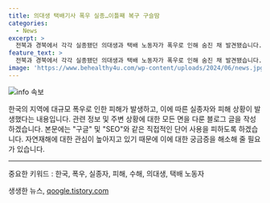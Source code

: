 ```yaml
---
title: 의대생 택배기사 폭우 실종…이틀째 복구 구슬땀
categories:
  - News
excerpt: >
  전북과 경북에서 각각 실종됐던 의대생과 택배 노동자가 폭우로 인해 숨진 채 발견됐습니다. 폭우가 휩쓸린 마을에서는 구슬땀을 흘리며 터전을 되찾기 위한 노력이 계속됩니다. 의대생은 동아리 MT 중인 도중 실종되었고, 택배 노동자는 차량 사고로 실종됐습니다. 수해 현장에서는 이틀째 복구 작업이 진행되고 있으며, 더 많은 시간이 필요해 보입니다.
feature_text: >
  전북과 경북에서 각각 실종됐던 의대생과 택배 노동자가 폭우로 인해 숨진 채 발견됐습니다. 폭우가 휩쓸린 마을에서는 구슬땀을 흘리며 터전을 되찾기 위한 노력이 계속됩니다. 의대생은 동아리 MT 중인 도중 실종되었고, 택배 노동자는 차량 사고로 실종됐습니다. 수해 현장에서는 이틀째 복구 작업이 진행되고 있으며, 더 많은 시간이 필요해 보입니다.
image: 'https://www.behealthy4u.com/wp-content/uploads/2024/06/news.jpg'
---
```


<p><img src="https://www.behealthy4u.com/wp-content/uploads/2024/06/news.jpg" alt="info 속보" /></p>

<p>한국의 지역에 대규모 폭우로 인한 피해가 발생하고, 이에 따른 실종자와 피해 상황이 발생했다는 내용입니다. 관련 정보 및 주변 상황에 대한 모든 면을 다룬 블로그 글을 작성하겠습니다. 본문에는 "구글" 및 "SEO"와 같은 직접적인 단어 사용을 피하도록 하겠습니다. 자연재해에 대한 관심이 높아지고 있기 때문에 이에 대한 궁금증을 해소해 줄 필요가 있습니다.</p>

<hr />

<p>중요한 키워드 : 한국, 폭우, 실종자, 피해, 수해, 의대생, 택배 노동자</p>
생생한 뉴스, <a href="https://qoogle.tistory.com" rel="dofollow">qoogle.tistory.com</a>


